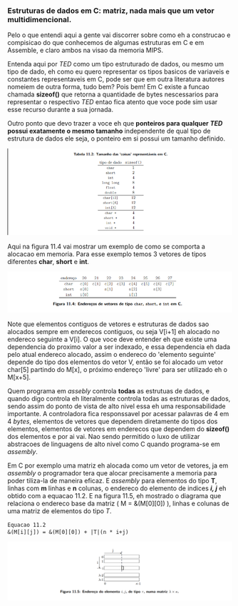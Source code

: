 ### Estruturas de dados em C: matriz, nada mais que um vetor multidimencional.

Pelo o que entendi aqui a gente vai discorrer sobre como eh a construcao e compisicao do que conhecemos de algumas estruturas em C e em Assemble, e claro ambos na visao da memoria MIPS.  

Entenda aqui por *TED* como um tipo estruturado de dados, ou mesmo um tipo de dado, eh como eu quero representar os tipos basicos de variaveis e constantes representaveis em C, pode ser que em outra literatura autores nomeiem de outra forma, tudo bem? Pois bem! Em C existe a funcao chamada **sizeof()** que retorna a quantidade de bytes nescessarios para representar o respectivo *TED* entao fica atento que voce pode sim usar esse recurso durante a sua jornada.  

Outro ponto que devo trazer a voce eh que **ponteiros para qualquer *TED* possui exatamente o mesmo tamanho** independente de qual tipo de estrutura de dados ele seja, o ponteiro em si possui um tamanho definido.

![Alt text](./imagens/figura-11-2.png)

Aqui na figura 11.4 vai mostrar um exemplo de como se comporta a alocacao em memoria. Para esse exemplo temos 3 vetores de tipos diferentes **char**, **short** e **int**.


![Alt text](./imagens/figura-11-4.png)

Note que elementos contiguos de vetores e estruturas de dados sao alocados sempre em enderecos contiguos, ou seja V[i+1] eh alocado no endereco seguinte a V[i]. O que voce deve entender eh que existe uma dependencia do proximo valor a ser indexado, e essa dependencia eh dada pelo atual endereco alocado, assim o endereco do 'elemento seguinte' depende do tipo dos elementos do vetor V, então se foi alocado um vetor char[5] partindo do M[x], o próximo endereço 'livre' para ser utilizado eh o M[x+5].

Quem programa em *assebly* controla **todas** as estrutuas de dados, e quando digo controla eh literalmente controla todas as estruturas de dados, sendo assim do ponto de vista de alto nivel essa eh uma responsabilidade importante. A controladora fica responssavel por acessar palavras de 4 em 4 *bytes*, elementos de vetores que dependem diretamente do tipos dos elementos, elementos de vetores em enderecos que dependem do **sizeof()** dos elementos e por ai vai. Nao sendo permitido o luxo de utilizar abstracoes de linguagens de alto nivel como C quando programa-se em *assembly*.  

Em C por exemplo uma matriz eh alocada como um vetor de vetores, ja em *assembly* o programador tera que alocar precisamente a memoria para poder tiliza-la de maneira eficaz. E *assembly* para elementos do tipo **T**, linhas com **m** linhas e **n** colunas, o endereco do elemento de indices ***i, j*** eh obtido com a equacao 11.2. E na figura 11.5, eh mostrado o diagrama que relaciona o endereco base da matriz ( M = &(M[0][0]) ), linhas e colunas de uma matriz de elementos do tipo *T*.

```
Equacao 11.2
&(M[i][j]) = &(M[0][0]) + |T|(n * i+j) 
``` 

![alt text](./imagens/figura-11-5.png)

